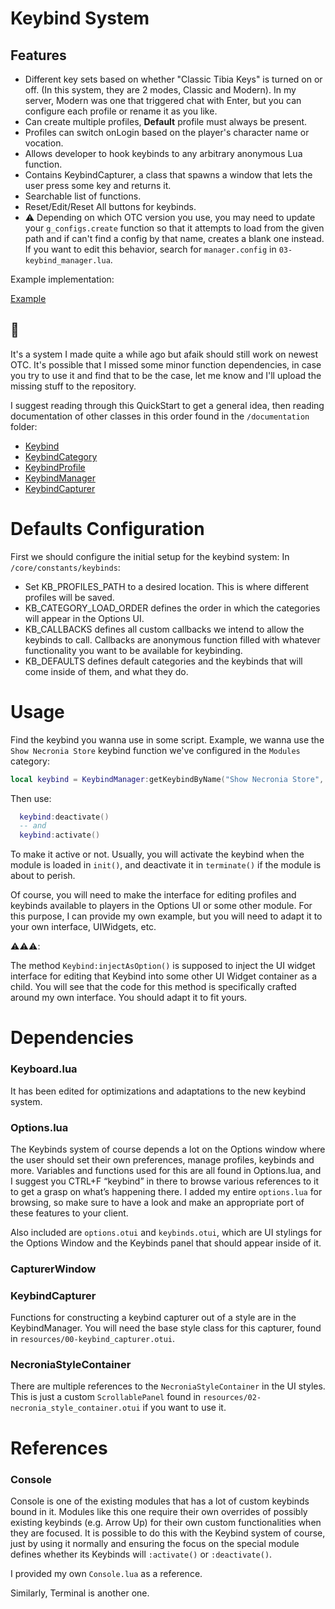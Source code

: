 # Keybind System
## Features

* Different key sets based on whether "Classic Tibia Keys" is turned on or off. (In this system, they are 2 modes, Classic and Modern). In my server, Modern was one that triggered chat with Enter, but you can configure each profile or rename it as you like.
* Can create multiple profiles, **Default** profile must always be present.
* Profiles can switch onLogin based on the player's character name or vocation.
* Allows developer to hook keybinds to any arbitrary anonymous Lua function.
* Contains KeybindCapturer, a class that spawns a window that lets the user press some key and returns it.
* Searchable list of functions.
* Reset/Edit/Reset All buttons for keybinds.
* ⚠️ Depending on which OTC version you use, you may need to update your `g_configs.create` function so that it attempts to load from the given path and if can't find a config by that name, creates a blank one instead. If you want to edit this behavior, search for `manager.config` in `03-keybind_manager.lua`.

Example implementation:

[Example](https://i.imgur.com/ospIWYd.png)

## 💬
It's a system I made quite a while ago but afaik should still work on newest OTC. 
It's possible that I missed some minor function dependencies, in case you try to use it and find that to be the case, let me know and I'll upload the missing stuff to the repository.

I suggest reading through this QuickStart to get a general idea, then reading documentation of other classes in this order found in the `/documentation` folder:

* [Keybind](/documentation/Keybind.html.md)
* [KeybindCategory](/documentation/KeybindCategory.html.md)
* [KeybindProfile](/documentation/KeybindProfile.html.md)
* [KeybindManager](/documentation/KeybindManager.html.md)
* [KeybindCapturer](/documentation/KeybindCapturer.html.md)

# Defaults Configuration
First we should configure the initial setup for the keybind system:
In `/core/constants/keybinds`:

* Set KB_PROFILES_PATH to a desired location. This is where different profiles will be saved.
* KB_CATEGORY_LOAD_ORDER defines the order in which the categories will appear in the Options UI.
* KB_CALLBACKS defines all custom callbacks we intend to allow the keybinds to call. Callbacks are anonymous function filled with whatever functionality you want to be available for keybinding.
* KB_DEFAULTS defines default categories and the keybinds that will come inside of them, and what they do.

# Usage
Find the keybind you wanna use in some script.
Example, we wanna use the `Show Necronia Store` keybind function we've configured in the `Modules` category:

```lua
local keybind = KeybindManager:getKeybindByName("Show Necronia Store", "Modules")
```

Then use:

```lua
  keybind:deactivate()
  -- and
  keybind:activate()
```

To make it active or not. Usually, you will activate the keybind when the module is loaded in `init()`, and deactivate it in `terminate()` if the module is about to perish.

Of course, you will need to make the interface for editing profiles and keybinds available to players in the Options UI or some other module. For this purpose, I can provide my own example, but you will need to adapt it to your own interface, UIWidgets, etc.

⚠️⚠️⚠️:

The method `Keybind:injectAsOption()` is supposed to inject the UI widget interface for editing that Keybind into some other UI Widget container as a child. You will see that the code for this method is specifically crafted around my own interface. You should adapt it to fit yours.

# Dependencies

### Keyboard.lua
It has been edited for optimizations and adaptations to the new keybind system.

### Options.lua

The Keybinds system of course depends a lot on the Options window where the user should set their own preferences, manage profiles, keybinds and more.
Variables and functions used for this are all found in Options.lua, and I suggest you CTRL+F “keybind” in there to browse various references to it to get a grasp on what’s happening there. I added my entire `options.lua` for browsing, so make sure to have a look and make an appropriate port of these features to your client.

Also included are `options.otui` and `keybinds.otui`, which are UI stylings for the Options Window and the Keybinds panel that should appear inside of it.

### CapturerWindow

### KeybindCapturer

Functions for constructing a keybind capturer out of a style are in the KeybindManager. You will need the base style class for this capturer, found in `resources/00-keybind_capturer.otui`.

### NecroniaStyleContainer

There are multiple references to the `NecroniaStyleContainer` in the UI styles. This is just a custom `ScrollablePanel` found in `resources/02-necronia_style_container.otui` if you want to use it.

# References

### Console

Console is one of the existing modules that has a lot of custom keybinds bound in it.
Modules like this one require their own overrides of possibly existing keybinds (e.g. Arrow Up) for their own custom functionalities when they are focused.
It is possible to do this with the Keybind system of course, just by using it normally and ensuring the focus on the special module defines whether its Keybinds will `:activate()` or `:deactivate()`.

I provided my own `Console.lua` as a reference.

Similarly, Terminal is another one.
